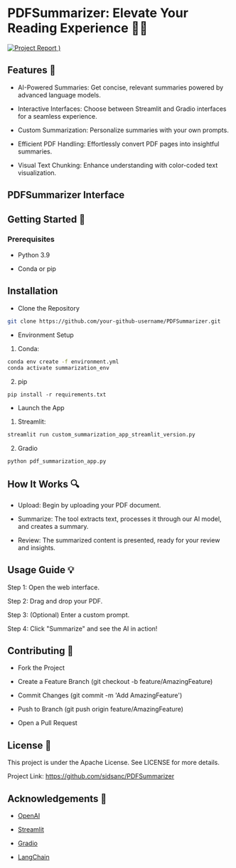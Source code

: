 # PDFSummarizer: Elevate Your Reading Experience 📘🌟
 
[![Project Report](https://github.com/sidsanc/PDFSummarizer/assets/47080427/6c297600-e1f7-4b11-8241-ff21c62e5920)
)](https://docs.google.com/document/d/1wfP1YgiNws53CV4u1QzHVVDFQiUZTaw9DzXifsq2MdY/edit?usp=sharing)


## Features 🚀

- AI-Powered Summaries: Get concise, relevant summaries powered by advanced language models.

- Interactive Interfaces: Choose between Streamlit and Gradio interfaces for a seamless experience.

- Custom Summarization: Personalize summaries with your own prompts.

- Efficient PDF Handling: Effortlessly convert PDF pages into insightful summaries.

- Visual Text Chunking: Enhance understanding with color-coded text visualization.

## PDFSummarizer Interface

## Getting Started 🌟

### Prerequisites

- Python 3.9

- Conda or pip

## Installation

- Clone the Repository

```bash
git clone https://github.com/your-github-username/PDFSummarizer.git

```

- Environment Setup

1. Conda:

```bash
conda env create -f environment.yml
conda activate summarization_env
```
    
2. pip

```
pip install -r requirements.txt
```

- Launch the App
  
1. Streamlit:

```bash
streamlit run custom_summarization_app_streamlit_version.py
```

2. Gradio

```bash
python pdf_summarization_app.py
```

## How It Works 🔍

- Upload: Begin by uploading your PDF document.

- Summarize: The tool extracts text, processes it through our AI model, and creates a summary.

- Review: The summarized content is presented, ready for your review and insights.


## Usage Guide 💡

Step 1: Open the web interface.

Step 2: Drag and drop your PDF.

Step 3: (Optional) Enter a custom prompt.

Step 4: Click "Summarize" and see the AI in action!

## Contributing 🤝

- Fork the Project

- Create a Feature Branch (git checkout -b feature/AmazingFeature)

- Commit Changes (git commit -m 'Add AmazingFeature')

- Push to Branch (git push origin feature/AmazingFeature)

- Open a Pull Request

## License 📄

This project is under the Apache License. See LICENSE for more details.

Project Link: https://github.com/sidsanc/PDFSummarizer

## Acknowledgements 🙏

- [OpenAI](https://openai.com/)

- [Streamlit](https://streamlit.io/)

- [Gradio](https://gradio.app/)

- [LangChain](https://github.com/langchain/langchain)
